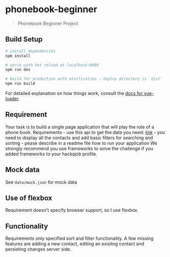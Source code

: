 # phonebook-beginner

> Phonebook Beginner Project

## Build Setup

``` bash
# install dependencies
npm install

# serve with hot reload at localhost:8080
npm run dev

# build for production with minification - deploy directory is `dist`
npm run build
```

For detailed explanation on how things work, consult the [docs for vue-loader](http://vuejs.github.io/vue-loader).


## Requirement
Your task is to build a single page application that will play the role of a phone book.  Requirements - use this api to get the data you need: [link](http://www.mocky.io/v2/59e698340f00000d01ee9756) - you need to display all the contacts and add basic filters for searching and sorting - pease describe in a readme file how to run your application  We strongly recommend you use frameworks to solve the challenge if you added frameworks to your hackajob profile.

## Mock data
See `data/mock.json` for mock data

## Use of flexbox
Requirement doesn't specify browser support, so I use flexbox.

## Functionality
Requirements only specified sort and filter functionality. A few missing features are adding a new contact, editing an exisitng contact and persisting changes server side.
